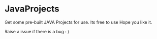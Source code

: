 # JavaProjects
Get some pre-built JAVA Projects for use.
Its free to use
Hope you like it.

Raise a issue if there is a bug 
: )
